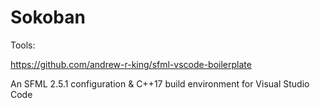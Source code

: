 # Sokoban

Tools:

https://github.com/andrew-r-king/sfml-vscode-boilerplate

An SFML 2.5.1 configuration & C++17 build environment for Visual Studio Code
